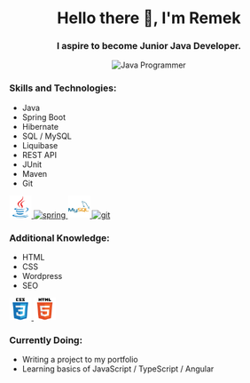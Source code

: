 <h1 align="center">Hello there 👋, I'm Remek</h1>
<h3 align="center">I aspire to become Junior Java Developer.</h3>

<p align="center">
<img src="https://cdn-icons-png.flaticon.com/512/5433/5433874.png" alt="Java Programmer" style="width:25%; height:25%;">
</p>

<h3 align="left">Skills and Technologies:</h3>
<ul align="left">
  <li>Java</li>
  <li>Spring Boot</li>
  <li>Hibernate</li>
  <li>SQL / MySQL</li>
  <li>Liquibase</li>
  <li>REST API</li>
  <li>JUnit</li>
  <li>Maven</li>
  <li>Git</li>
</ul>
<a href="https://www.java.com" target="_blank" rel="noreferrer"> <img src="https://raw.githubusercontent.com/devicons/devicon/master/icons/java/java-original.svg" alt="java" width="40" height="40"/> </a>
<a href="https://spring.io/" target="_blank" rel="noreferrer"> <img src="https://www.vectorlogo.zone/logos/springio/springio-icon.svg" alt="spring" width="40" height="40"/> </a>
<a href="https://www.mysql.com/" target="_blank" rel="noreferrer"> <img src="https://raw.githubusercontent.com/devicons/devicon/master/icons/mysql/mysql-original-wordmark.svg" alt="mysql" width="40" height="40"/> </a>
<a href="https://git-scm.com/" target="_blank" rel="noreferrer"> <img src="https://www.vectorlogo.zone/logos/git-scm/git-scm-icon.svg" alt="git" width="40" height="40"/> </a>


<h3 align="left">Additional Knowledge:</h3>
<ul>
  <li>HTML</li>
  <li>CSS</li>
  <li>Wordpress</li>
  <li>SEO</li>
</ul>
<p align="left"> <a href="https://www.w3schools.com/css/" target="_blank" rel="noreferrer"> <img src="https://raw.githubusercontent.com/devicons/devicon/master/icons/css3/css3-original-wordmark.svg" alt="css3" width="40" height="40"/> </a>  <a href="https://www.w3.org/html/" target="_blank" rel="noreferrer"> <img src="https://raw.githubusercontent.com/devicons/devicon/master/icons/html5/html5-original-wordmark.svg" alt="html5" width="40" height="40"/> </a>  </p>

<h3 align="left">Currently Doing:</h3>
<ul>
  <li>Writing a project to my portfolio</li>
  <li>Learning basics of JavaScript / TypeScript / Angular</li>
</ul>
